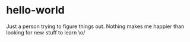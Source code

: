 # hello-world
Just a person trying to figure things out.
Nothing makes me happier than looking for new stuff to learn \o/
